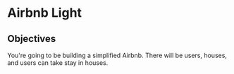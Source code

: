 # Airbnb Light

## Objectives

You're going to be building a simplified Airbnb. There will be users, houses, and users can take stay in houses.
